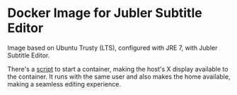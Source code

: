 # Docker Image for Jubler Subtitle Editor

Image based on Ubuntu Trusty (LTS), configured with JRE 7, with Jubler Subtitle Editor.

There's a [script](jubler) to start a container, making the host's X display available to the container. It runs with the same user and also makes the home available, making a seamless editing experience.
